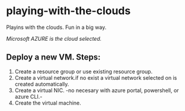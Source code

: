 # playing-with-the-clouds
Playins with the clouds. Fun in a big way.

*Microsoft AZURE is the cloud selected.*

## Deploy a new VM. Steps:
1. Create a resource group or use existing resource group.
2. Create a virtual network.if no exist a virtual network selected on is created automatically.
3. Create a virtual NIC. -no necesary with azure portal, powershell, or azure CLI.-
4. Create the virtual machine.

